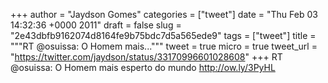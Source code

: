 
+++
author = "Jaydson Gomes"
categories = ["tweet"]
date = "Thu Feb 03 14:32:36 +0000 2011"
draft = false
slug = "2e43dbfb9162074d8164fe9b75bdc7d5a565ede9"
tags = ["tweet"]
title = """RT @osuissa: O Homem mais..."""
tweet = true
micro = true
tweet_url = "https://twitter.com/jaydson/status/33170996601028608"
+++
RT @osuissa: O Homem mais esperto do mundo http://ow.ly/3PyHL
